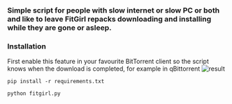 ### Simple script for people with slow internet or slow PC or both and like to leave FitGirl repacks downloading and installing while they are gone or asleep.

### Installation

First enable this feature in your favourite BitTorrent client so the script knows when the download is completed, for example in qBittorrent
![result](https://i.imgur.com/J606SgS.png)

`pip install -r requirements.txt`

`python fitgirl.py`

